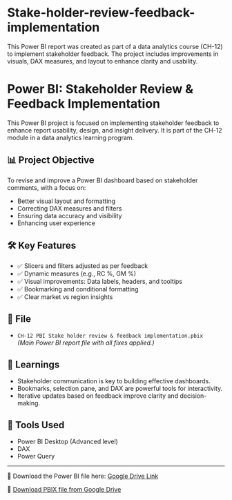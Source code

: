 # Stake-holder-review-feedback-implementation
This Power BI report was created as part of a data analytics course (CH-12) to implement stakeholder feedback. The project includes improvements in visuals, DAX measures, and layout to enhance clarity and usability.
# Power BI: Stakeholder Review & Feedback Implementation

This Power BI project is focused on implementing stakeholder feedback to enhance report usability, design, and insight delivery. It is part of the CH-12 module in a data analytics learning program.

## 📊 Project Objective

To revise and improve a Power BI dashboard based on stakeholder comments, with a focus on:

- Better visual layout and formatting
- Correcting DAX measures and filters
- Ensuring data accuracy and visibility
- Enhancing user experience

## 🛠️ Key Features

- ✅ Slicers and filters adjusted as per feedback
- ✅ Dynamic measures (e.g., RC %, GM %)
- ✅ Visual improvements: Data labels, headers, and tooltips
- ✅ Bookmarking and conditional formatting
- ✅ Clear market vs region insights

## 📁 File

- `CH-12 PBI Stake holder review & feedback implementation.pbix`  
  *(Main Power BI report file with all fixes applied.)*

## 🧠 Learnings

- Stakeholder communication is key to building effective dashboards.
- Bookmarks, selection pane, and DAX are powerful tools for interactivity.
- Iterative updates based on feedback improve clarity and decision-making.

## 🔧 Tools Used

- Power BI Desktop (Advanced level)
- DAX
- Power Query

---
📎 Download the Power BI file here: [Google Drive Link](https://drive.google.com/file/d/1nDr9BLIrqzdJSCQgzYmVf2r5ZN1nw-9D/view?usp=sharing)


📎 [Download PBIX file from Google Drive](https://drive.google.com/file/d/1nDr9BLIrqzdJSCQgzYmVf2r5ZN1nw-9D/view?usp=sharing)



